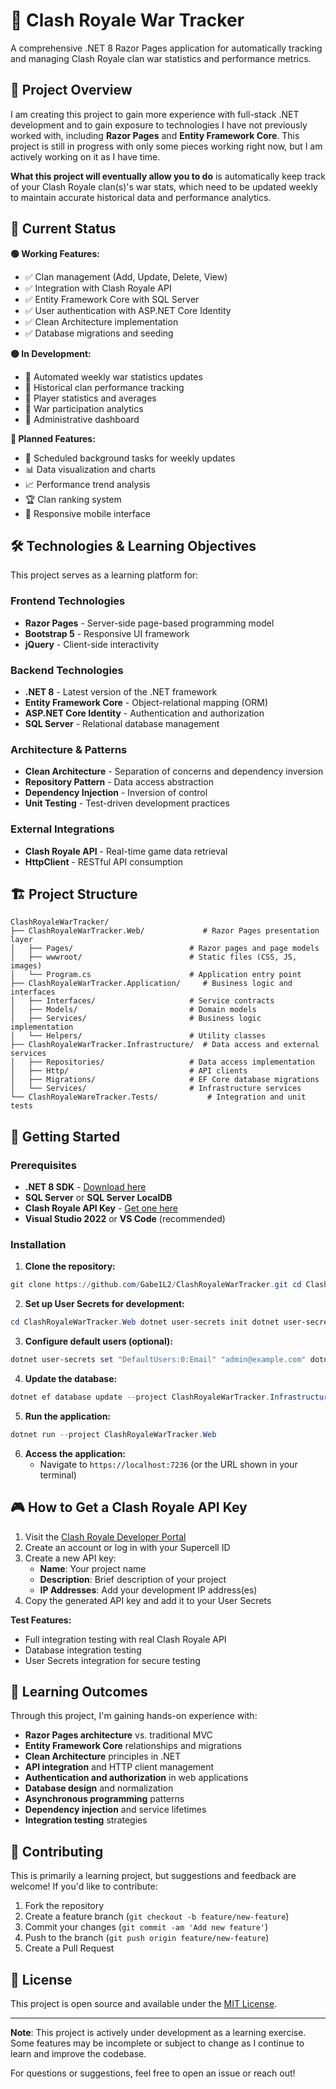 # 🏰 Clash Royale War Tracker

A comprehensive .NET 8 Razor Pages application for automatically tracking and managing Clash Royale clan war statistics and performance metrics.

## 🎯 Project Overview

I am creating this project to gain more experience with full-stack .NET development and to gain exposure to technologies I have not previously worked with, including **Razor Pages** and **Entity Framework Core**. This project is still in progress with only some pieces working right now, but I am actively working on it as I have time.

**What this project will eventually allow you to do** is automatically keep track of your Clash Royale clan(s)'s war stats, which need to be updated weekly to maintain accurate historical data and performance analytics.

## 🚀 Current Status

**🟢 Working Features:**
- ✅ Clan management (Add, Update, Delete, View)
- ✅ Integration with Clash Royale API
- ✅ Entity Framework Core with SQL Server
- ✅ User authentication with ASP.NET Core Identity
- ✅ Clean Architecture implementation
- ✅ Database migrations and seeding

**🟡 In Development:**
- 🔄 Automated weekly war statistics updates
- 🔄 Historical clan performance tracking
- 🔄 Player statistics and averages
- 🔄 War participation analytics
- 🔄 Administrative dashboard

**🔴 Planned Features:**
- 📅 Scheduled background tasks for weekly updates
- 📊 Data visualization and charts
- 📈 Performance trend analysis
- 🏆 Clan ranking system
- 📱 Responsive mobile interface

## 🛠️ Technologies & Learning Objectives

This project serves as a learning platform for:

### **Frontend Technologies**
- **Razor Pages** - Server-side page-based programming model
- **Bootstrap 5** - Responsive UI framework
- **jQuery** - Client-side interactivity

### **Backend Technologies**
- **.NET 8** - Latest version of the .NET framework
- **Entity Framework Core** - Object-relational mapping (ORM)
- **ASP.NET Core Identity** - Authentication and authorization
- **SQL Server** - Relational database management

### **Architecture & Patterns**
- **Clean Architecture** - Separation of concerns and dependency inversion
- **Repository Pattern** - Data access abstraction
- **Dependency Injection** - Inversion of control
- **Unit Testing** - Test-driven development practices

### **External Integrations**
- **Clash Royale API** - Real-time game data retrieval
- **HttpClient** - RESTful API consumption

## 🏗️ Project Structure

```text
ClashRoyaleWarTracker/
├── ClashRoyaleWarTracker.Web/             # Razor Pages presentation layer
│   ├── Pages/                          # Razor pages and page models
│   ├── wwwroot/                        # Static files (CSS, JS, images)
│   └── Program.cs                      # Application entry point
├── ClashRoyaleWarTracker.Application/     # Business logic and interfaces
│   ├── Interfaces/                     # Service contracts
│   ├── Models/                         # Domain models
│   ├── Services/                       # Business logic implementation
│   └── Helpers/                        # Utility classes
├── ClashRoyaleWarTracker.Infrastructure/  # Data access and external services
│   ├── Repositories/                   # Data access implementation
│   ├── Http/                           # API clients
│   ├── Migrations/                     # EF Core database migrations
│   └── Services/                       # Infrastructure services
└── ClashRoyaleWareTracker.Tests/           # Integration and unit tests
```

## 🚀 Getting Started

### Prerequisites

- **.NET 8 SDK** - [Download here](https://dotnet.microsoft.com/download/dotnet/8.0)
- **SQL Server** or **SQL Server LocalDB**
- **Clash Royale API Key** - [Get one here](https://developer.clashroyale.com/)
- **Visual Studio 2022** or **VS Code** (recommended)

### Installation
1. **Clone the repository:**
```powershell
git clone https://github.com/Gabe1L2/ClashRoyaleWarTracker.git cd ClashRoyaleWarTracker
```
2. **Set up User Secrets for development:**
```powershell
cd ClashRoyaleWarTracker.Web dotnet user-secrets init dotnet user-secrets set "ClashRoyaleApi:ApiKey" "YOUR_ACTUAL_API_KEY" dotnet user-secrets set "ConnectionStrings:DefaultConnection" "YOUR_CONNECTION_STRING"
```
3. **Configure default users (optional):**
```powershell
dotnet user-secrets set "DefaultUsers:0:Email" "admin@example.com" dotnet user-secrets set "DefaultUsers:0:Password" "YourPassword123!"
```
4. **Update the database:**
```powershell
dotnet ef database update --project ClashRoyaleWarTracker.Infrastructure --startup-project ClashRoyaleWarTracker.Web
```
5. **Run the application:**
```powershell
dotnet run --project ClashRoyaleWarTracker.Web
```
6. **Access the application:**
   - Navigate to `https://localhost:7236` (or the URL shown in your terminal)

## 🎮 How to Get a Clash Royale API Key

1. Visit the [Clash Royale Developer Portal](https://developer.clashroyale.com/)
2. Create an account or log in with your Supercell ID
3. Create a new API key:
   - **Name**: Your project name
   - **Description**: Brief description of your project
   - **IP Addresses**: Add your development IP address(es)
4. Copy the generated API key and add it to your User Secrets


**Test Features:**
- Full integration testing with real Clash Royale API
- Database integration testing
- User Secrets integration for secure testing

## 🎯 Learning Outcomes

Through this project, I'm gaining hands-on experience with:

- **Razor Pages architecture** vs. traditional MVC
- **Entity Framework Core** relationships and migrations
- **Clean Architecture** principles in .NET
- **API integration** and HTTP client management
- **Authentication and authorization** in web applications
- **Database design** and normalization
- **Asynchronous programming** patterns
- **Dependency injection** and service lifetimes
- **Integration testing** strategies

## 🤝 Contributing

This is primarily a learning project, but suggestions and feedback are welcome! If you'd like to contribute:

1. Fork the repository
2. Create a feature branch (`git checkout -b feature/new-feature`)
3. Commit your changes (`git commit -am 'Add new feature'`)
4. Push to the branch (`git push origin feature/new-feature`)
5. Create a Pull Request

## 📝 License

This project is open source and available under the [MIT License](LICENSE).

---

**Note**: This project is actively under development as a learning exercise. Some features may be incomplete or subject to change as I continue to learn and improve the codebase.

For questions or suggestions, feel free to open an issue or reach out!

